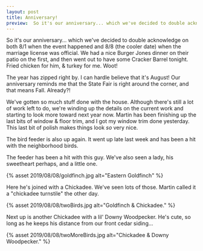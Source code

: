 ```yaml
---
layout: post
title: Anniversary!
preview:  So it's our anniversary... which we've decided to double acknowledge on both 8/1 when the event happened and 8/8 (the cooler date) when the marriage license was official. We had a nice Burger Jones dinner on their patio on the first, and then went for sushi tonight.
---
```


So it's our anniversary... which we've decided to double acknowledge on both 8/1 when the event happened and 8/8 (the cooler date) when the marriage license was official. We had a nice Burger Jones dinner on their patio on the first, and then went out to have some Cracker Barrel tonight. Fried chicken for him, & turkey for me. Woot!

The year has zipped right by. I can hardle believe that it's August! Our anniversary reminds me that the State Fair is right around the corner, and that means Fall. Already?!

We've gotten so much stuff done with the house. Although there's still a lot of work left to do, we're winding up the details on the current work and starting to look more toward next year now. Martin has been finishing up the last bits of window & floor trim, and I got my window trim done yesterday. This last bit of polish makes things look *so* very nice.  

The bird feeder is also up again. It went up late last week and has been a hit with the neighborhood birds. 

The feeder has been a hit with this guy. We've also seen a lady, his sweetheart perhaps, and a little one.

{% asset 2019/08/08/goldfinch.jpg alt="Eastern Goldfinch" %}

Here he's joined with a Chickadee. We've seen lots of those. Martin called it a "chickadee turnstile" the other day.

{% asset 2019/08/08/twoBirds.jpg alt="Goldfinch & Chickadee." %}

Next up is another Chickadee with a lil' Downy Woodpecker. He's cute, so long as he keeps his distance from our front cedar siding...

{% asset 2019/08/08/twoMoreBirds.jpg alt="Chickadee & Downy Woodpecker." %}
